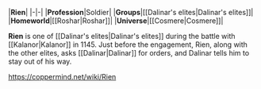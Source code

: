 |**Rien**|
|-|-|
|**Profession**|Soldier|
|**Groups**|[[Dalinar's elites\|Dalinar's elites]]|
|**Homeworld**|[[Roshar\|Roshar]]|
|**Universe**|[[Cosmere\|Cosmere]]|

**Rien** is one of [[Dalinar's elites\|Dalinar's elites]] during the battle with [[Kalanor\|Kalanor]] in 1145.
Just before the engagement, Rien, along with the other elites, asks [[Dalinar\|Dalinar]] for orders, and Dalinar tells him to stay out of his way.



https://coppermind.net/wiki/Rien